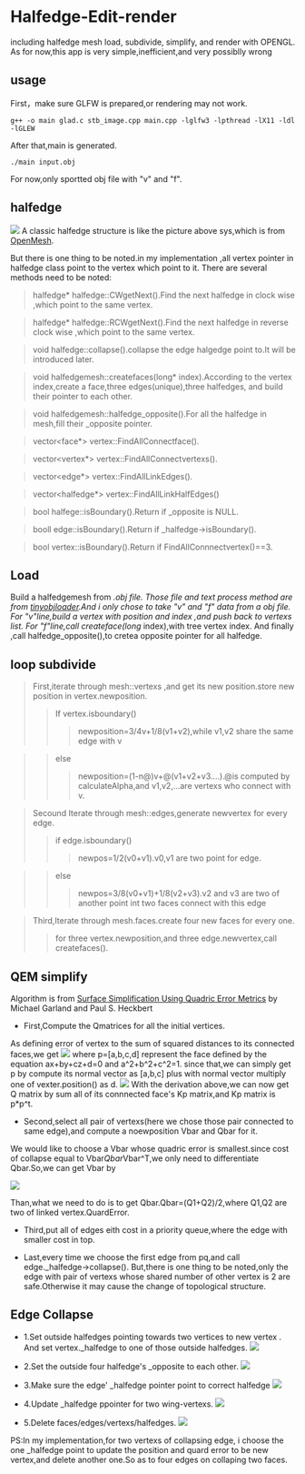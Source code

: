 # Halfedge-Edit-render
including halfedge mesh load, subdivide, simplify, and render with OPENGL.
As for now,this app is very simple,inefficient,and very possiblly wrong

usage
-
First，make sure GLFW is prepared,or rendering may not work.
```
g++ -o main glad.c stb_image.cpp main.cpp -lglfw3 -lpthread -lX11 -ldl -lGLEW
```
After that,main is generated.
```
./main input.obj
```
For now,only sportted obj file with "v" and "f".

halfedge
-
![](https://github.com/quieoo/Halfedge-Mesh-Editor/blob/master/halfedge.png)
A classic halfedge structure is like the picture above sys,which is from [OpenMesh](https://www.openmesh.org/media/Documentations/OpenMesh-6.3-Documentation/a00010.html).

But there is one thing to be noted.in my implementation ,all vertex pointer in halfedge class point to the vertex which point to it.
There are several methods need to be noted:
>halfedge* halfedge::CWgetNext().Find the next halfedge in clock wise ,which point to the same vertex.

>halfedge* halfedge::RCWgetNext().Find the next halfedge in reverse clock wise ,which point to the same vertex.

>void halfedge::collapse().collapse the edge halgedge point to.It will be introduced later.

>void halfedgemesh::createfaces(long* index).According to the vertex index,create a face,three edges(unique),three halfedges, and build their pointer to each other.

>void halfedgemesh::halfedge_opposite().For all the halfedge in mesh,fill their _opposite pointer.

>vector<face*> vertex::FindAllConnectface().

>vector<vertex*> vertex::FindAllConnectvertexs().

>vector<edge*> vertex::FindAllLinkEdges().

>vector<halfedge*> vertex::FindAllLinkHalfEdges()

>bool halfege::isBoundary().Return if _opposite is NULL.

>booll edge::isBoundary().Return if _halfedge->isBoundary().

>bool vertex::isBoundary().Return if FindAllConnnectvertex()==3.

Load
-
Build a halfedgemesh from *.obj file.
Those file and text process method are from [tinyobjloader](https://github.com/syoyo/tinyobjloader).And i only chose to take "v" and "f" data from a obj file.
For "v"line,build a vertex with position and index ,and push back to vertexs list.
For "f"line,call createface(long* index),with tree vertex index.
And finally ,call halfedge_opposite(),to cretea opposite pointer for all halfedge.

loop subdivide
-
> First,iterate through mesh::vertexs ,and get its new position.store new position in vertex.newposition.
>>If vertex.isboundary()
>>>newposition=3/4v+1/8(v1+v2),while v1,v2 share the same edge with v

>>else
>>>newposition=(1-n@)v+@(v1+v2+v3....).@is computed by calculateAlpha,and v1,v2,...are vertexs who connect with v.

>Secound Iterate through mesh::edges,generate newvertex for every edge.
>>if edge.isboundary()
>>>newpos=1/2(v0+v1).v0,v1 are two point for edge.

>>else
>>>newpos=3/8(v0+v1)+1/8(v2+v3).v2 and v3 are two of another point int two faces connect with this edge

>Third,Iterate through mesh.faces.create four new faces for every one.
>>for three vertex.newposition,and three edge.newvertex,call createfaces().

QEM simplify
-
Algorithm is from [Surface Simplification Using Quadric Error Metrics](https://www.cs.cmu.edu/~./garland/Papers/quadrics.pdf) by Michael Garland and Paul S. Heckbert

* First,Compute the Qmatrices for all the initial vertices.

As defining error of vertex to the sum of squared distances to its connected faces,we get
![](https://github.com/quieoo/Halfedge-Mesh-Editor/blob/master/formula1.png)
where p=[a,b,c,d] represent the face defined by the equation ax+by+cz+d=0 and a^2+b^2+c^2=1.
since that,we can simply get p by compute its normal vector as [a,b,c] plus with normal vector multiply one of vexter.position() as d.
![](https://github.com/quieoo/Halfedge-Mesh-Editor/blob/master/formula2.png)
With the derivation above,we can now get Q matrix by sum all of its connnected face's Kp matrix,and Kp matrix is p*p^t.

* Second,select all pair of vertexs(here we chose those pair connected to same edge),and compute a noewposition Vbar and Qbar for it.

We would like to choose a Vbar whose quadric error is smallest.since cost of collapse equal to Vbar*Qbar*Vbar^T,we only need to differentiate Qbar.So,we can get Vbar by

![](https://github.com/quieoo/Halfedge-Mesh-Editor/blob/master/formula3.png)

Than,what we need to do is to get Qbar.Qbar=(Q1+Q2)/2,where Q1,Q2 are two of linked vertex.QuardError.

* Third,put all of edges eith cost in a priority queue,where the edge with smaller cost in top.

* Last,every time we choose the first edge from pq,and call edge._halfedge->collapse().
But,there is one thing to be noted,only the edge with pair of vertexs whose shared number of  other vertex is 2 are safe.Otherwise it may cause the change of topological structure.

Edge Collapse
-

* 1.Set outside halfedges pointing towards two vertices to new vertex . And set vertex._halfedge to one of those outside halfedges.
![](https://github.com/quieoo/Halfedge-Mesh-Editor/blob/master/collapse2.png)

* 2.Set the outside four halfedge's  _opposite to each other.
![](https://github.com/quieoo/Halfedge-Mesh-Editor/blob/master/collapse3.png)

* 3.Make sure the  edge' _halfedge pointer point to correct halfedge
![](https://github.com/quieoo/Halfedge-Mesh-Editor/blob/master/collapse4.png)

* 4.Update _halfedge ppointer for two wing-vertexs.
![](https://github.com/quieoo/Halfedge-Mesh-Editor/blob/master/collapse5.png)

* 5.Delete faces/edges/vertexs/halfedges.
![](https://github.com/quieoo/Halfedge-Mesh-Editor/blob/master/collapse6.png)


PS:In my implementation,for two vertexs of collapsing edge, i choose the one _halfedge point to update the position and  quard error to be new vertex,and delete another one.So as to four edges on collaping two faces. 

